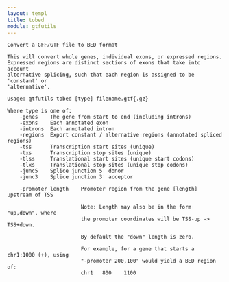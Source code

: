 ```yaml
---
layout: templ
title: tobed
module: gtfutils
---
```

    
    Convert a GFF/GTF file to BED format
    
    This will convert whole genes, individual exons, or expressed regions.
    Expressed regions are distinct sections of exons that take into account
    alternative splicing, such that each region is assigned to be 'constant' or
    'alternative'.
    
    Usage: gtfutils tobed [type] filename.gtf{.gz}
    
    Where type is one of:
        -genes    The gene from start to end (including introns)
        -exons    Each annotated exon
        -introns  Each annotated intron
        -regions  Export constant / alternative regions (annotated spliced regions)
        -tss      Transcription start sites (unique)
        -txs      Transcription stop sites (unique)
        -tlss     Translational start sites (unique start codons)
        -tlxs     Translational stop sites (unique stop codons)
        -junc5    Splice junction 5' donor
        -junc3    Splice junction 3' acceptor
    
        -promoter length    Promoter region from the gene [length] upstream of TSS
                            
                            Note: Length may also be in the form "up,down", where
                            the promoter coordinates will be TSS-up -> TSS+down.
    
                            By default the "down" length is zero.
    
                            For example, for a gene that starts a chr1:1000 (+), using
                            "-promoter 200,100" would yield a BED region of:
                            chr1   800    1100
    
    
    

